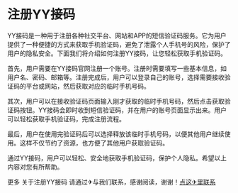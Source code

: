# 注册YY接码

YY接码是一种用于注册各种社交平台、网站和APP的短信验证码服务。它为用户提供了一种便捷的方式来获取手机验证码，避免了泄露个人手机号的风险，保护了用户的隐私安全。下面我们将介绍如何注册YY接码，让您轻松获取手机验证码。

首先，用户需要在YY接码官网注册一个账号。注册时需要填写一些基本信息，如用户名、密码、邮箱等。注册完成后，用户可以登录自己的账号，选择需要接收验证码的平台或网站，然后获取对应的临时手机号码。

其次，用户可以在接收验证码页面输入刚才获取的临时手机号码，然后点击获取验证码按钮。YY接码会即时收到短信验证码，并在用户的账号页面显示出来。用户可以轻松获取手机验证码，完成注册流程。

最后，用户在使用完验证码后可以选择释放该临时手机号码，以便其他用户继续使用。这样不仅节约了资源，也方便了其他用户获取验证码。

通过YY接码，用户可以轻松、安全地获取手机验证码，保护个人隐私。希望以上内容对您有所帮助。

更多 关于注册YY接码 请通过✈与我们联系，感谢阅读，谢谢！[点这✈里联系](https://w.k02.cc)